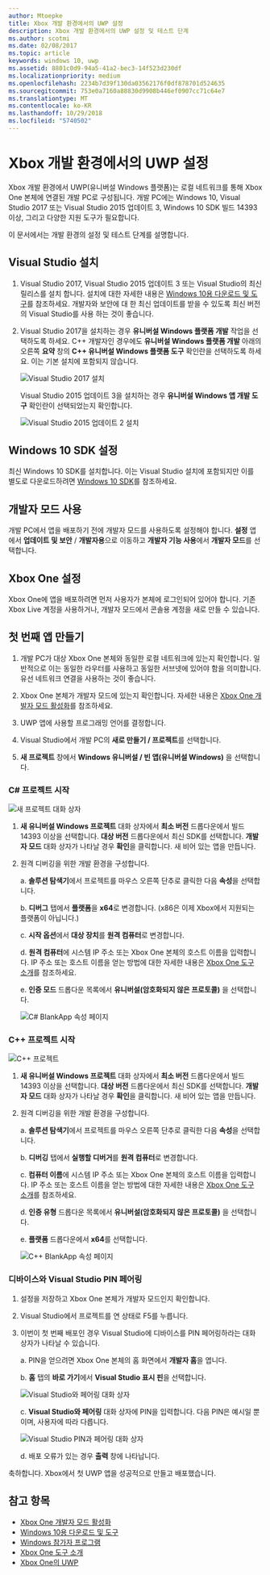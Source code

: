 ```yaml
---
author: Mtoepke
title: Xbox 개발 환경에서의 UWP 설정
description: Xbox 개발 환경에서의 UWP 설정 및 테스트 단계
ms.author: scotmi
ms.date: 02/08/2017
ms.topic: article
keywords: windows 10, uwp
ms.assetid: 8801c0d9-94a5-41a2-bec3-14f523d230df
ms.localizationpriority: medium
ms.openlocfilehash: 2234b7d39f130da03562176f0df878701d524635
ms.sourcegitcommit: 753e0a7160a88830d9908b446ef0907cc71c64e7
ms.translationtype: MT
ms.contentlocale: ko-KR
ms.lasthandoff: 10/29/2018
ms.locfileid: "5740502"
---
```

# <a name="set-up-your-uwp-on-xbox-development-environment"></a>Xbox 개발 환경에서의 UWP 설정

Xbox 개발 환경에서 UWP(유니버설 Windows 플랫폼)는 로컬 네트워크를 통해 Xbox One 본체에 연결된 개발 PC로 구성됩니다.
개발 PC에는 Windows 10, Visual Studio 2017 또는 Visual Studio 2015 업데이트 3, Windows 10 SDK 빌드 14393 이상, 그리고 다양한 지원 도구가 필요합니다.


이 문서에서는 개발 환경의 설정 및 테스트 단계를 설명합니다.

## <a name="visual-studio-setup"></a>Visual Studio 설치

1. Visual Studio 2017, Visual Studio 2015 업데이트 3 또는 Visual Studio의 최신 릴리스를 설치 합니다. 설치에 대한 자세한 내용은 [Windows 10용 다운로드 및 도구](https://dev.windows.com/downloads)를 참조하세요. 개발자와 보안에 대 한 최신 업데이트를 받을 수 있도록 최신 버전의 Visual Studio를 사용 하는 것이 좋습니다.

2. Visual Studio 2017을 설치하는 경우 **유니버설 Windows 플랫폼 개발** 작업을 선택하도록 하세요. C++ 개발자인 경우에도 **유니버설 Windows 플랫폼 개발** 아래의 오른쪽 **요약** 창의 **C++ 유니버설 Windows 플랫폼 도구** 확인란을 선택하도록 하세요. 이는 기본 설치에 포함되지 않습니다.

    ![Visual Studio 2017 설치](images/development-environment-setup-1.png)

    Visual Studio 2015 업데이트 3을 설치하는 경우 **유니버설 Windows 앱 개발 도구** 확인란이 선택되었는지 확인합니다.

    ![Visual Studio 2015 업데이트 2 설치](images/vs_install_tools.png)

## <a name="windows-10-sdk-setup"></a>Windows 10 SDK 설정

최신 Windows 10 SDK를 설치합니다. 이는 Visual Studio 설치에 포함되지만 이를 별도로 다운로드하려면 [Windows 10 SDK](https://developer.microsoft.com/windows/downloads/windows-10-sdk)를 참조하세요.


## <a name="enabling-developer-mode"></a>개발자 모드 사용

개발 PC에서 앱을 배포하기 전에 개발자 모드를 사용하도록 설정해야 합니다. **설정** 앱에서 **업데이트 및 보안** / **개발자용**으로 이동하고 **개발자 기능 사용**에서 **개발자 모드**를 선택합니다.

## <a name="setting-up-your-xbox-one"></a>Xbox One 설정

Xbox One에 앱을 배포하려면 먼저 사용자가 본체에 로그인되어 있어야 합니다. 기존 Xbox Live 계정을 사용하거나, 개발자 모드에서 콘솔용 계정을 새로 만들 수 있습니다. 

## <a name="create-your-first-app"></a>첫 번째 앱 만들기

1. 개발 PC가 대상 Xbox One 본체와 동일한 로컬 네트워크에 있는지 확인합니다. 일반적으로 이는 동일한 라우터를 사용하고 동일한 서브넷에 있어야 함을 의미합니다. 유선 네트워크 연결을 사용하는 것이 좋습니다.

2. Xbox One 본체가 개발자 모드에 있는지 확인합니다.  자세한 내용은 [Xbox One 개발자 모드 활성화](devkit-activation.md)를 참조하세요.

3. UWP 앱에 사용할 프로그래밍 언어를 결정합니다.

4. Visual Studio에서 개발 PC의 **새로 만들기 / 프로젝트**를 선택합니다.

5. **새 프로젝트** 창에서 **Windows 유니버설 / 빈 앱(유니버설 Windows)** 을 선택합니다.

### <a name="starting-a-c-project"></a>C# 프로젝트 시작

  ![새 프로젝트 대화 상자](images/development-environment-setup-2.png)

1. **새 유니버설 Windows 프로젝트** 대화 상자에서 **최소 버전** 드롭다운에서 빌드 14393 이상을 선택합니다. **대상 버전** 드롭다운에서 최신 SDK를 선택합니다. **개발자 모드** 대화 상자가 나타날 경우 **확인**을 클릭합니다. 새 비어 있는 앱을 만듭니다.

2. 원격 디버깅을 위한 개발 환경을 구성합니다.

    a. **솔루션 탐색기**에서 프로젝트를 마우스 오른쪽 단추로 클릭한 다음 **속성**을 선택합니다.

    b. **디버그** 탭에서 **플랫폼**을 **x64**로 변경합니다. (x86은 이제 Xbox에서 지원되는 플랫폼이 아닙니다.)

    c. **시작 옵션**에서 **대상 장치**를 **원격 컴퓨터**로 변경합니다.

    d. **원격 컴퓨터**에 시스템 IP 주소 또는 Xbox One 본체의 호스트 이름을 입력합니다. IP 주소 또는 호스트 이름을 얻는 방법에 대한 자세한 내용은 [Xbox One 도구 소개](introduction-to-xbox-tools.md)를 참조하세요.

    e. **인증 모드** 드롭다운 목록에서 **유니버설(암호화되지 않은 프로토콜)** 을 선택합니다.

    ![C# BlankApp 속성 페이지](images/vs_remote.jpg)

### <a name="starting-a-c-project"></a>C++ 프로젝트 시작

  ![C++ 프로젝트](images/development-environment-setup-3.png)

1. **새 유니버설 Windows 프로젝트** 대화 상자에서 **최소 버전** 드롭다운에서 빌드 14393 이상을 선택합니다. **대상 버전** 드롭다운에서 최신 SDK를 선택합니다. **개발자 모드** 대화 상자가 나타날 경우 **확인**을 클릭합니다. 새 비어 있는 앱을 만듭니다.

2. 원격 디버깅을 위한 개발 환경을 구성합니다.

   a. **솔루션 탐색기**에서 프로젝트를 마우스 오른쪽 단추로 클릭한 다음 **속성**을 선택합니다.

   b. **디버깅** 탭에서 **실행할 디버거**를 **원격 컴퓨터**로 변경합니다.

   c. **컴퓨터 이름**에 시스템 IP 주소 또는 Xbox One 본체의 호스트 이름을 입력합니다. IP 주소 또는 호스트 이름을 얻는 방법에 대한 자세한 내용은 [Xbox One 도구 소개](introduction-to-xbox-tools.md)를 참조하세요.

   d. **인증 유형** 드롭다운 목록에서 **유니버설(암호화되지 않은 프로토콜)** 을 선택합니다.

   e. **플랫폼** 드롭다운에서 **x64**를 선택합니다.

    ![C++ BlankApp 속성 페이지](images/development-environment-setup-4.png)

### <a name="pin-pair-your-device-with-visual-studio"></a>디바이스와 Visual Studio PIN 페어링

1. 설정을 저장하고 Xbox One 본체가 개발자 모드인지 확인합니다.

2. Visual Studio에서 프로젝트를 연 상태로 F5를 누릅니다.

3. 이번이 첫 번째 배포인 경우 Visual Studio에 디바이스를 PIN 페어링하라는 대화 상자가 나타날 수 있습니다.

    a. PIN을 얻으려면 Xbox One 본체의 홈 화면에서 **개발자 홈**을 엽니다.

    b. **홈** 탭의 **바로 가기**에서 **Visual Studio 표시 핀**을 선택합니다.
  
    ![Visual Studio와 페어링 대화 상자](images/development-environment-setup-5.png)

    c. **Visual Studio와 페어링** 대화 상자에 PIN을 입력합니다. 다음 PIN은 예시일 뿐이며, 사용자에 따라 다릅니다.

    ![Visual Studio PIN과 페어링 대화 상자](images/devhome_pin.png)

    d. 배포 오류가 있는 경우 **출력** 창에 나타납니다.

축하합니다. Xbox에서 첫 UWP 앱을 성공적으로 만들고 배포했습니다.

## <a name="see-also"></a>참고 항목
- [Xbox One 개발자 모드 활성화](devkit-activation.md)  
- [Windows 10용 다운로드 및 도구](https://dev.windows.com/downloads)  
- [Windows 참가자 프로그램](http://go.microsoft.com/fwlink/?LinkId=780552)  
- [Xbox One 도구 소개](introduction-to-xbox-tools.md) 
- [Xbox One의 UWP](index.md)